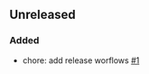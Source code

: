 
## Unreleased

### Added

-  chore: add release worflows [#1](https://github.com/erickmaria/sunch/pull/1)